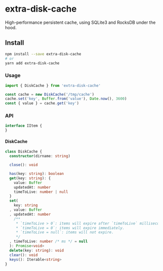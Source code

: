 # extra-disk-cache
High-performance persistent cache, using SQLite3 and RocksDB under the hood.

## Install
```sh
npm install --save extra-disk-cache
# or
yarn add extra-disk-cache
```

### Usage
```ts
import { DiskCache } from 'extra-disk-cache'

const cache = new DiskCache('/tmp/cache')
cache.set('key', Buffer.from('value'), Date.now(), 3600)
const { value } = cache.get('key')
```

### API
```ts
interface IItem {
}
```

#### DiskCache
```ts
class DiskCache {
  constructor(dirname: string)

  close(): void

  has(key: string): boolean
  get(key: string): {
    value: Buffer
    updatedAt: number
    timeToLive: number | null
  }
  set(
    key: string
  , value: Buffer
  , updatedAt: number
    /**
     * `timeToLive > 0`: items will expire after `timeToLive` milliseconds.
     * `timeToLive = 0`: items will expire immediately.
     * `timeToLive = null`: items will not expire.
     */
  , timeToLive: number /* ms */ = null
  ): Promise<void>
  delete(key: string): void
  clear(): void
  keys(): Iterable<string>
}
```
